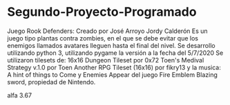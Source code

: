 # Segundo-Proyecto-Programado
Juego Rook Defenders:
 Creado por José Arroyo
 Jordy Calderón
Es un juego tipo plantas contra zombies, en el que se debe evitar que los enemigos
llamados avatares lleguen hasta el final del nivel.
Se desarrollo utilizando python 3, utilizando pygame la versión a la fecha del 5/7/2020
Se utilizaron tilesets de:
16x16 Dungeon Tileset por 0x72 
Toen's Medival Strategy v.1.0 por Toen
Another RPG Tileset (16x16) por fikry13
y la musica:
A hint of things to Come y Enemies Appear  del juego Fire Emblem Blazing sword, propiedad de Nintendo.

alfa 3.67